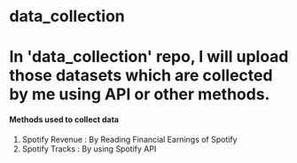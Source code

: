 # data_collection
<h1>In 'data_collection' repo, I will upload those datasets which are collected by me using API or other methods.</h1>

<h4>Methods used to collect data</h4>
<ol>
  <li>Spotify Revenue : By Reading Financial Earnings of Spotify</li>
  <li>Spotify Tracks : By using Spotify API</li>
</ol>
